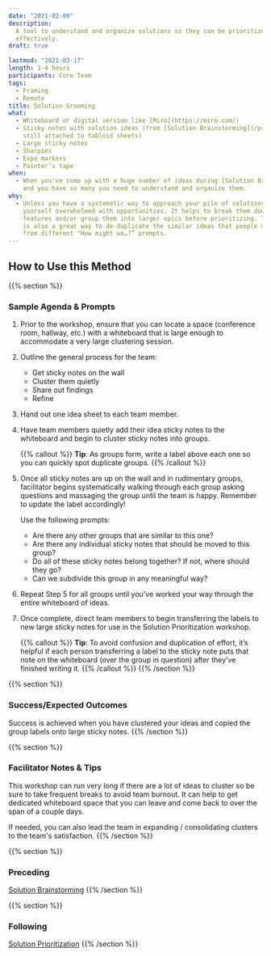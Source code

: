 ```yaml
---
date: "2021-02-09"
description:
  A tool to understand and organize solutions so they can be prioritized
  effectively.
draft: true

lastmod: "2021-03-17"
length: 1-4 hours
participants: Core Team
tags:
  - Framing
  - Remote
title: Solution Grooming
what:
  - Whiteboard or digital version like [Miro](https://miro.com/)
  - Sticky notes with solution ideas (from [Solution Brainstorming](/practices/solution-brainstorming),
    still attached to tabloid sheets)
  - Large sticky notes
  - Sharpies
  - Expo markers
  - Painter’s tape
when:
  - When you've come up with a huge number of ideas during [Solution Brainstorming](/practices/solution-brainstorming)
    and you have so many you need to understand and organize them.
why:
  - Unless you have a systematic way to approach your pile of solutions, you may find
    yourself overwhelmed with opportunities. It helps to break them down into smaller
    features and/or group them into larger epics before prioritizing. This activity
    is also a great way to de-duplicate the similar ideas that people may have generated
    from different "How might we…?” prompts.
---
```


## How to Use this Method

{{% section %}}

### Sample Agenda & Prompts

1. Prior to the workshop, ensure that you can locate a space (conference room, hallway, etc.) with a whiteboard that is large enough to accommodate a very large clustering session.

1. Outline the general process for the team:

   - Get sticky notes on the wall
   - Cluster them quietly
   - Share out findings
   - Refine

1. Hand out one idea sheet to each team member.

1. Have team members quietly add their idea sticky notes to the whiteboard and begin to cluster sticky notes into groups.

   {{% callout %}}
   **Tip**: As groups form, write a label above each one so you can quickly spot duplicate groups.
   {{% /callout %}}

1. Once all sticky notes are up on the wall and in rudimentary groups, facilitator begins systematically walking through each group asking questions and massaging the group until the team is happy. Remember to update the label accordingly!

   Use the following prompts:

   - Are there any other groups that are similar to this one?
   - Are there any individual sticky notes that should be moved to this group?
   - Do all of these sticky notes belong together? If not, where should they go?
   - Can we subdivide this group in any meaningful way?

1. Repeat Step 5 for all groups until you've worked your way through the entire whiteboard of ideas.

1. Once complete, direct team members to begin transferring the labels to new large sticky notes for use in the Solution Prioritization workshop.

   {{% callout %}}
   **Tip**: To avoid confusion and duplication of effort, it’s helpful if each person transferring a label to the sticky note puts that note on the whiteboard (over the group in question) after they’ve finished writing it.
   {{% /callout %}}
   {{% /section %}}

{{% section %}}

### Success/Expected Outcomes

Success is achieved when you have clustered your ideas and copied the group labels onto large sticky notes.
{{% /section %}}

{{% section %}}

### Facilitator Notes & Tips

This workshop can run very long if there are a lot of ideas to cluster so be sure to take frequent breaks to avoid team burnout. It can help to get dedicated whiteboard space that you can leave and come back to over the span of a couple days.

If needed, you can also lead the team in expanding / consolidating clusters to the team's satisfaction.
{{% /section %}}

{{% section %}}

### Preceding

[Solution Brainstorming](/practices/solution-brainstorming)
{{% /section %}}

{{% section %}}

### Following

[Solution Prioritization](/practices/solution-prioritization)
{{% /section %}}
